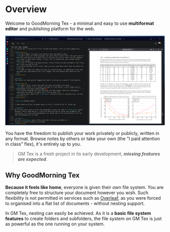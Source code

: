 # Overview

Welcome to GoodMorning Tex - a minimal and easy to use **multiformat editor** and publishing platform for the web.

![](./assets/editor.png)

You have the freedom to publish your work privately or publicly, written in any format. Browse notes by others or take your own (the "I paid attention in class" flex), it's entirely up to you.

> GM Tex is a fresh project in its early development, ***missing features are expected***.

## Why GoodMorning Tex

**Because it feels like home**, everyone is given their own file system. You are completely free to structure your document however you wish. Such flexibility is not permitted in services such as [Overleaf](https://www.overleaf.com/), as you were forced to organised into a flat list of documents - without nesting support.

In GM Tex, nesting can easily be achieved. As it is a **basic file system features** to create folders and subfolders, the file system on GM Tex is just as powerful as the one running on your system.
